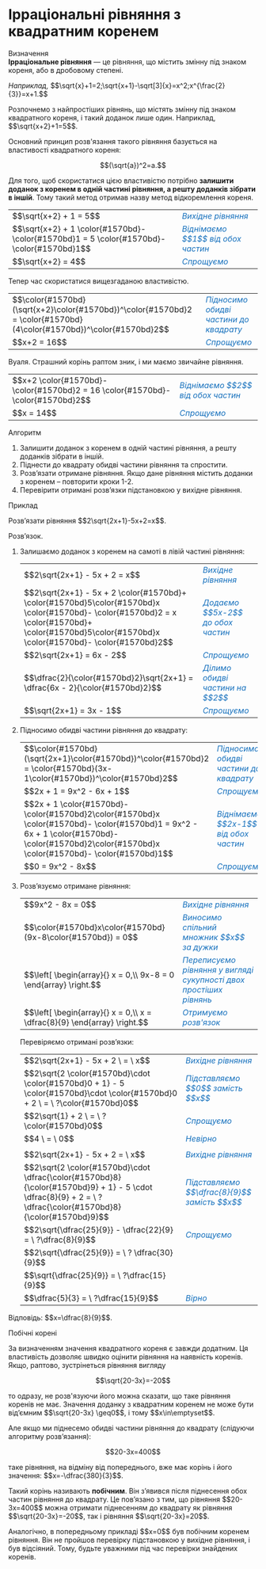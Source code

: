 # Iррацiональнi рiвняння з квадратним коренем

<div class="space">
<div class="eoz-wrap">
<span class="eoz">Визначення</span>
<div class="eoz-text">
<b>Ірраціональне рівняння</b> — це рівняння, що містить змінну під знаком кореня, або в дробовому степені.
</div>
</div>
</div>

<p><i>Наприклад,</i> $$\sqrt{x}+1=2;\sqrt{x+1}-\sqrt[3]{x}=x^2;x^{\frac{2}{3}}=x+1.$$</p>

<p>Розпочнемо з найпростіших рівнянь, що містять змінну під знаком квадратного кореня, і такий доданок лише один. Наприклад, $$\sqrt{x+2}+1=5$$.</p>

<p>Основний принцип розв'язання такого рівняння базується на властивості квадратного кореня:</p>

$$(\sqrt{a})^2=a.$$

<p>Для того, щоб скористатися цією властивістю потрібно <b>залишити доданок з коренем в одній частині рівняння, а решту доданків зібрати в іншій</b>. Тому такий метод отримав назву метод відкоремлення кореня.</p>

<table style="border: none;" class="none">
<tr>
<td>$$\sqrt{x+2} + 1 = 5$$</td>
<td><i><font color="1570bd">Вихідне рівняння</font></i></td>
</tr>
<tr>
<td>$$\sqrt{x+2} + 1 \color{#1570bd}- \color{#1570bd}1 = 5 \color{#1570bd}- \color{#1570bd}1$$</td>
<td><font color="1570bd"><i>Віднімаємо $$1$$ від обох частин</i></font></td>
</tr>
<tr>
<td>$$\sqrt{x+2} = 4$$</td>
<td><font color="1570bd"><i>Спрощуємо</i></font></td>
</tr>
</table>

<p>Тепер час скористатися вищезгаданою властивістю.</p>

<table style="border: none;" class="none">
<tr>
<td>$$\color{#1570bd}(\sqrt{x+2}\color{#1570bd})^\color{#1570bd}2 = \color{#1570bd}(4\color{#1570bd})^\color{#1570bd}2$$</td>
<td><i><font color="1570bd">Підносимо обидві частини до квадрату</font></i></td>
</tr>
<tr>
<td>$$x+2 = 16$$</td>
<td><font color="1570bd"><i>Спрощуємо</i></font></td>
</tr>
</table>

<p>Вуаля. Страшний корінь раптом зник, і ми маємо звичайне рівняння.</p>

<table style="border: none;" class="none">
<tr>
<td>$$x+2 \color{#1570bd}- \color{#1570bd}2 = 16 \color{#1570bd}- \color{#1570bd}2$$</td>
<td><font color="1570bd"><i>Віднімаємо $$2$$ від обох частин</i></font></td>
</tr>
<tr>
<td>$$x = 14$$</td>
<td><font color="1570bd"><i>Спрощуємо</i></font></td>
</tr>
</table>

<div class="space">
<div class="alg-wrap">
<span class="alg">Алгоритм</span>
<div class="alg-text">
<ol>
<li>Залишити доданок з коренем в одній частині рівняння, а решту доданків зібрати в іншій.</li>
<li>Піднести до квадрату обидві частини рівняння та спростити.</li>
<li>Розв’язати отримане рівняння. Якщо дане рівняння містить доданки з коренем – повторити кроки 1-2.</li>
<li>Перевірити отримані розв’язки підстановкою у вихідне рівняння.</li>
</ol>
</div>
</div>
</div>

<div class="space">
<div class="task-wrap">
<span class="task">Приклад</span>
<div class="task-text">
<p>Розв’язати рівняння $$2\sqrt{2x+1}-5x+2=x$$.</p>
<p>Розв’язок.</p>
<ol>
<li>Залишаємо доданок з коренем на самоті в лівій частині рівняння:</li>

<table style="border: none;" class="none">
<tr>
<td>$$2\sqrt{2x+1} - 5x + 2 = x$$</td>
<td><font color="1570bd"><i>Вихідне рівняння</i></font></td>
</tr>
<tr>
<td>$$2\sqrt{2x+1} - 5x + 2 \color{#1570bd}+ \color{#1570bd}5\color{#1570bd}x \color{#1570bd}- \color{#1570bd}2 = x \color{#1570bd}+ \color{#1570bd}5\color{#1570bd}x \color{#1570bd}- \color{#1570bd}2$$</td>
<td><font color="1570bd"><i>Додаємо $$5x-2$$ до обох частин</i></i></font></td>
</tr>
<tr>
<td>$$2\sqrt{2x+1} = 6x - 2$$</td>
<td><font color="1570bd"><i>Спрощуємо</i></font></td>
</tr>
<tr>
<td>$$\dfrac{2}{\color{#1570bd}2}\sqrt{2x+1} = \dfrac{6x - 2}{\color{#1570bd}2}$$</td>
<td><font color="1570bd"><i>Ділимо обидві частини на $$2$$</i></font></td>
</tr>
<tr>
<td>$$\sqrt{2x+1} = 3x - 1$$</td>
<td><font color="1570bd"><i>Спрощуємо</i></font></td>
</tr>
</table>

<li>Підносимо обидві частини рівняння до квадрату:</li>

<table style="border: none;" class="none">
<tr>
<td>$$\color{#1570bd}(\sqrt{2x+1}\color{#1570bd})^\color{#1570bd}2 = \color{#1570bd}(3x-1\color{#1570bd})^\color{#1570bd}2$$</td>
<td><font color="1570bd"><i>Підносимо обидві частини до квадрату</i></font></td>
</tr>
<tr>
<td>$$2x + 1 = 9x^2 - 6x + 1$$</td>
<td><font color="1570bd"><i>Спрощуємо</i></font></td>
</tr>
<tr>
<td>$$2x + 1 \color{#1570bd}- \color{#1570bd}2\color{#1570bd}x \color{#1570bd}- \color{#1570bd}1 = 9x^2 - 6x + 1 \color{#1570bd}- \color{#1570bd}2\color{#1570bd}x \color{#1570bd}- \color{#1570bd}1$$</td>
<td><font color="1570bd"><i>Віднімаємо $$2x-1$$ від обох частин</i></font></td>
</tr>
<tr>
<td>$$0 = 9x^2 - 8x$$</td>
<td><font color="1570bd"><i>Спрощуємо</i></font></td>
</tr>
</table>

<li>Розв’язуємо отримане рівняння:</li>

<table style="border: none;" class="none">
<tr>
<td>$$9x^2 - 8x = 0$$</td>
<td><font color="1570bd"><i>Вихідне рівняння</i></font></td>
</tr>
<tr>
<td>$$\color{#1570bd}x\color{#1570bd}(9x-8\color{#1570bd}) = 0$$</td>
<td><font color="1570bd"><i>Виносимо спільний множник $$x$$ за дужки</i></font></td>
</tr>
<tr>
<td>$$\left[
    \begin{array}{}
      x = 0,\\
      9x-8 = 0
    \end{array}
    \right.$$</td>
<td><font color="1570bd"><i>Переписуємо рівняння у вигляді сукупності двох простіших рівнянь</i></font></td>
</tr>
<tr>
<td>$$\left[
    \begin{array}{}
      x = 0,\\
      x = \dfrac{8}{9}
    \end{array}
    \right.$$</td>
<td><font color="1570bd"><i>Отримуємо розв'язок</i></font></td>
</tr>
</table>

<p>Перевіряємо отримані розв’язки:</p>

<table style="border: none;" class="none">
<tr>
<td>$$2\sqrt{2x+1} - 5x + 2 \ = \ x$$</td>
<td><font color="1570bd"><i>Вихідне рівняння</i></font></td>
</tr>
<tr>
<td>$$2\sqrt{2 \color{#1570bd}\cdot \color{#1570bd}0 + 1} - 5 \color{#1570bd}\cdot \color{#1570bd}0 + 2 \ = \ ?\color{#1570bd}0$$</td>
<td><font color="1570bd"><i>Підставляємо $$0$$ замість $$x$$</i></font></td>
</tr>
<tr>
<td>$$2\sqrt{1} + 2 \ = \ ?\color{#1570bd}0$$</td>
<td><font color="1570bd"><i>Спрощуємо</i></font></td>
</tr>
<tr>
<td>$$4 \ = \ 0$$</td>
<td><font color="1570bd"><i>Невірно</i></font></td>
</tr>
<tr>
<td></td>
<td><font color="1570bd"><i></i></font></td>
</tr>
<tr>
<td>$$2\sqrt{2x+1} - 5x + 2 = \ x$$</td>
<td><font color="1570bd"><i>Вихідне рівняння</i></font></td>
</tr>
<tr>
<td>$$2\sqrt{2 \color{#1570bd}\cdot \dfrac{\color{#1570bd}8}{\color{#1570bd}9} + 1} - 5 \cdot \dfrac{8}{9} + 2 = \ ? \dfrac{\color{#1570bd}8}{\color{#1570bd}9}$$</td>
<td><font color="1570bd"><i>Підставляємо $$\dfrac{8}{9}$$ замість $$x$$</i></font></td>
</tr>
<tr>
<td>$$2\sqrt{\dfrac{25}{9}} - \dfrac{22}{9} = \ ?\dfrac{8}{9}$$</td>
<td><font color="1570bd"><i>Спрощуємо</i></font></td>
</tr>
<tr>
<td>$$2\sqrt{\dfrac{25}{9}} = \ ? \dfrac{30}{9}$$</td>
<td><font color="1570bd"><i></i></font></td>
</tr>
<tr>
<td>$$\sqrt{\dfrac{25}{9}} = \ ?\dfrac{15}{9}$$</td>
<td><font color="1570bd"><i></i></font></td>
</tr>
<tr>
<td>$$\dfrac{5}{3} = \ ?\dfrac{15}{9}$$</td>
<td><font color="1570bd"><i>Вірно</i></font></td>
</tr>
</table>
</ol>
<p>Відповідь: $$x=\dfrac{8}{9}$$.</p>
</div>
</div>
</div>


<div class="space">
<div class="ebio-wrap">
<span class="ebio">Побічні корені</span>
<div class="ebio-text">
<p>За визначенням значення квадратного кореня є завжди додатним. Ця властивість дозволяє швидко оцінити рівняння на наявність коренів. Якщо, раптово, зустрінеться рівняння вигляду</p>
<p align="center">$$\sqrt{20-3x}=-20$$</p>
<p>то одразу, не розв'язуючи його можна сказати, що таке рівняння коренів не має. Значення доданку з квадратним коренем не може бути від’ємним $$\sqrt{20-3x} \geq0$$, і тому $$x\in\emptyset$$.</p>
<p>Але якщо ми піднесемо обидві частини рівняння до квадрату (слідуючи алгоритму розв’язання):</p>
<p align="center">$$20-3x=400$$</p>
<p>таке рівняння, на відміну від попереднього, вже має корінь і його значення: $$x=-\dfrac{380}{3}$$.</p>
<p>Такий корінь називають <b>побічним</b>. Він з’явився після піднесення обох частин рівняння до квадрату. Це пов’язано з тим, що рівняння $$20-3x=400$$ можна отримати піднесенням до квадрату як рівняння $$\sqrt{20-3x}=-20$$, так і рівняння $$\sqrt{20-3x}=20$$.</p>
<p>Аналогічно, в попередньому прикладі $$x=0$$ був побічним коренем рівняння. Він не пройшов перевірку підстановкою у вихідне рівняння, і був відсіяний. Тому, будьте уважними під час перевірки знайдених коренів.</p>
</div>
</div>
</div>

